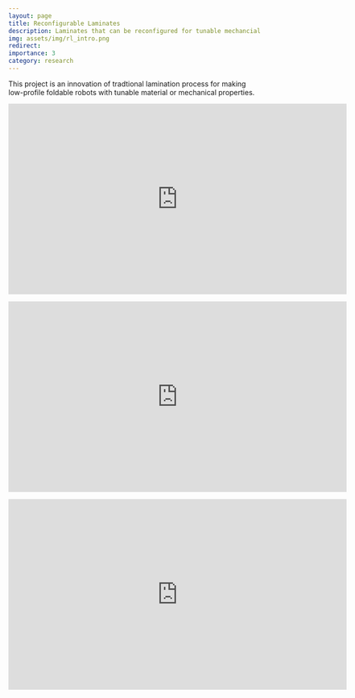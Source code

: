 ```yaml
---
layout: page
title: Reconfigurable Laminates
description: Laminates that can be reconfigured for tunable mechancial properties
img: assets/img/rl_intro.png
redirect: 
importance: 3
category: research
---
```


This project is an innovation of tradtional lamination process for making low-profile foldable robots with tunable material or mechanical properties. 

<p align="center">
<iframe width="672" height="378" src="https://www.youtube-nocookie.com/embed/H0JdyBRR5TY" title="YouTube video player" frameborder="0" allow="accelerometer; autoplay; clipboard-write; encrypted-media; gyroscope; picture-in-picture" allowfullscreen></iframe>
</p>

<p align="center">
<iframe width="672" height="378" src="https://www.youtube-nocookie.com/embed/ZTC3Z6J9Yfo" title="YouTube video player" frameborder="0" allow="accelerometer; autoplay; clipboard-write; encrypted-media; gyroscope; picture-in-picture" allowfullscreen></iframe>

</p>

<p align="center">
<iframe width="672" height="378" src="https://www.youtube-nocookie.com/embed/9JQLsqJXufY" title="YouTube video player" frameborder="0" allow="accelerometer; autoplay; clipboard-write; encrypted-media; gyroscope; picture-in-picture" allowfullscreen></iframe>


</p>
